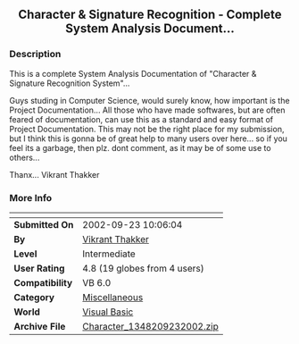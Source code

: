 ﻿<div align="center">

## Character & Signature Recognition \-  Complete System Analysis Document\.\.\.


</div>

### Description

This is a complete System Analysis Documentation of "Character & Signature Recognition System"...

Guys studing in Computer Science, would surely know, how important is the Project Documentation... All those who have made softwares, but are often feared of documentation, can use this as a standard and easy format of Project Documentation. This may not be the right place for my submission, but I think this is gonna be of great help to many users over here... so if you feel its a garbage, then plz. dont comment, as it may be of some use to others...

Thanx... Vikrant Thakker
 
### More Info
 


<span>             |<span>
---                |---
**Submitted On**   |2002-09-23 10:06:04
**By**             |[Vikrant Thakker](https://github.com/Planet-Source-Code/PSCIndex/blob/master/ByAuthor/vikrant-thakker.md)
**Level**          |Intermediate
**User Rating**    |4.8 (19 globes from 4 users)
**Compatibility**  |VB 6\.0
**Category**       |[Miscellaneous](https://github.com/Planet-Source-Code/PSCIndex/blob/master/ByCategory/miscellaneous__1-1.md)
**World**          |[Visual Basic](https://github.com/Planet-Source-Code/PSCIndex/blob/master/ByWorld/visual-basic.md)
**Archive File**   |[Character\_1348209232002\.zip](https://github.com/Planet-Source-Code/vikrant-thakker-character-signature-recognition-complete-system-analysis-document__1-39202/archive/master.zip)








